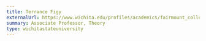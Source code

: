 ```yaml
---
title: Terrance Figy
externalUrl: https://www.wichita.edu/profiles/academics/fairmount_college_of_liberal_arts_and_sciences/Physics/Faculty/Figy-Terrance.php#:~:text=Overview&text=Terrance%20Figy%20is%20an%20Associate,is%20a%20theoretical%20particle%20physicist.
summary: Associate Professor, Theory
type: wichitastateuniversity
---
```

